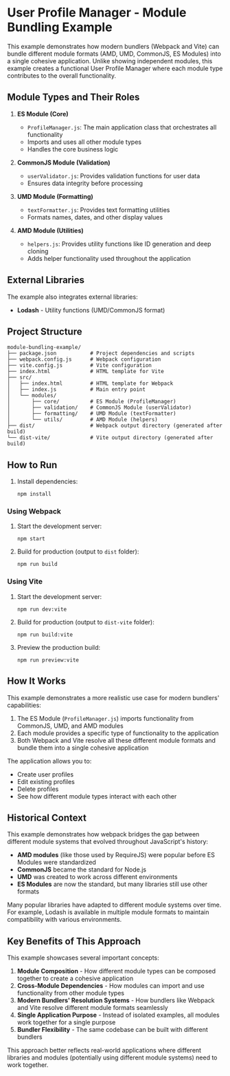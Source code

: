 # User Profile Manager - Module Bundling Example

This example demonstrates how modern bundlers (Webpack and Vite) can bundle different module formats (AMD, UMD, CommonJS, ES Modules) into a single cohesive application. Unlike showing independent modules, this example creates a functional User Profile Manager where each module type contributes to the overall functionality.

## Module Types and Their Roles

1. **ES Module (Core)**
   - `ProfileManager.js`: The main application class that orchestrates all functionality
   - Imports and uses all other module types
   - Handles the core business logic

2. **CommonJS Module (Validation)**
   - `userValidator.js`: Provides validation functions for user data
   - Ensures data integrity before processing

3. **UMD Module (Formatting)**
   - `textFormatter.js`: Provides text formatting utilities
   - Formats names, dates, and other display values

4. **AMD Module (Utilities)**
   - `helpers.js`: Provides utility functions like ID generation and deep cloning
   - Adds helper functionality used throughout the application

## External Libraries

The example also integrates external libraries:

- **Lodash** - Utility functions (UMD/CommonJS format)

## Project Structure

```
module-bundling-example/
├── package.json           # Project dependencies and scripts
├── webpack.config.js      # Webpack configuration
├── vite.config.js         # Vite configuration
├── index.html             # HTML template for Vite
├── src/
│   ├── index.html         # HTML template for Webpack
│   ├── index.js           # Main entry point
│   └── modules/
│       ├── core/          # ES Module (ProfileManager)
│       ├── validation/    # CommonJS Module (userValidator)
│       ├── formatting/    # UMD Module (textFormatter)
│       └── utils/         # AMD Module (helpers)
├── dist/                  # Webpack output directory (generated after build)
└── dist-vite/             # Vite output directory (generated after build)
```

## How to Run

1. Install dependencies:
   ```
   npm install
   ```

### Using Webpack

1. Start the development server:
   ```
   npm start
   ```

2. Build for production (output to `dist` folder):
   ```
   npm run build
   ```

### Using Vite

1. Start the development server:
   ```
   npm run dev:vite
   ```

2. Build for production (output to `dist-vite` folder):
   ```
   npm run build:vite
   ```

3. Preview the production build:
   ```
   npm run preview:vite
   ```

## How It Works

This example demonstrates a more realistic use case for modern bundlers' capabilities:

1. The ES Module (`ProfileManager.js`) imports functionality from CommonJS, UMD, and AMD modules
2. Each module provides a specific type of functionality to the application
3. Both Webpack and Vite resolve all these different module formats and bundle them into a single cohesive application

The application allows you to:
- Create user profiles
- Edit existing profiles
- Delete profiles
- See how different module types interact with each other

## Historical Context

This example demonstrates how webpack bridges the gap between different module systems that evolved throughout JavaScript's history:

- **AMD modules** (like those used by RequireJS) were popular before ES Modules were standardized
- **CommonJS** became the standard for Node.js
- **UMD** was created to work across different environments
- **ES Modules** are now the standard, but many libraries still use other formats

Many popular libraries have adapted to different module systems over time. For example, Lodash is available in multiple module formats to maintain compatibility with various environments.

## Key Benefits of This Approach

This example showcases several important concepts:

1. **Module Composition** - How different module types can be composed together to create a cohesive application
2. **Cross-Module Dependencies** - How modules can import and use functionality from other module types
3. **Modern Bundlers' Resolution Systems** - How bundlers like Webpack and Vite resolve different module formats seamlessly
4. **Single Application Purpose** - Instead of isolated examples, all modules work together for a single purpose
5. **Bundler Flexibility** - The same codebase can be built with different bundlers

This approach better reflects real-world applications where different libraries and modules (potentially using different module systems) need to work together.
